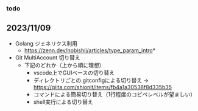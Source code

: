 ### todo

## 2023/11/09
* Golang ジェネリクス利用
  * https://zenn.dev/nobishii/articles/type_param_intro* 
* Git MultiAccount 切り替え
  * 下記のどれか（上から順に理想）
    * vscode上でGUIベースの切り替え
    * ディレクトリごとの.gitconfigによる切り替え → https://qiita.com/shionit/items/fb4a1a30538f8d335b35
    * コマンドによる簡易切り替え（1行程度のコピペレベルが望ましい）
    * shell実行による切り替え
